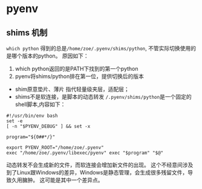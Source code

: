 # pyenv

## shims 机制

`which python` 得到的总是`/home/zoe/.pyenv/shims/python`, 不管实际切换使用的是哪个版本的python。
原因如下：

1. which python返回的是PATH下找到的第一个python
2. pyenv将shims/python排在第一位，提供切换后的版本

- shim原意垫片、薄片
  指代轻量级夹层，适配层；
- shims不是软连接，是脚本的动态转发
  `/.pyenv/shims/python`是一个固定的shell脚本,内容如下：

```shell
#!/usr/bin/env bash
set -e
[ -n "$PYENV_DEBUG" ] && set -x

program="${0##*/}"

export PYENV_ROOT="/home/zoe/.pyenv"
exec "/home/zoe/.pyenv/libexec/pyenv" exec "$program" "$@"

```

动态转发不会生成新的文件，而软连接会增加新文件的出现。
这个不经意间涉及到了Linux跟Windows的差异，Windows是静态管理，会生成很多残留文件，导致久用臃肿。
这可能是其中一个差异点。
